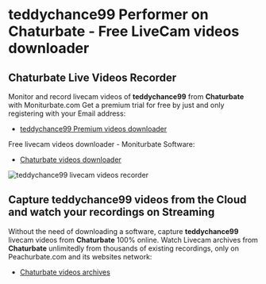 # teddychance99 Performer on Chaturbate - Free LiveCam videos downloader

## Chaturbate Live Videos Recorder

Monitor and record livecam videos of **teddychance99** from **Chaturbate** with Moniturbate.com
Get a premium trial for free by just and only registering with your Email address:
* [teddychance99 Premium videos downloader](https://moniturbate.com/request-demo-licence-key.html)

Free livecam videos downloader - Moniturbate Software:
* [Chaturbate videos downloader](https://moniturbate.com/moniturbate-download-software.html)

![teddychance99 livecam videos recorder](https://peachurnet.com/templates/moniturbate-software.png)


## Capture teddychance99 videos from the Cloud and watch your recordings on Streaming

Without the need of downloading a software, capture **teddychance99** livecam videos from **Chaturbate** 100% online.
Watch Livecam archives from **Chaturbate** unlimitedly from thousands of existing recordings, only on Peachurbate.com and its websites network:
* [Chaturbate videos archives](https://peachurnet.com/)